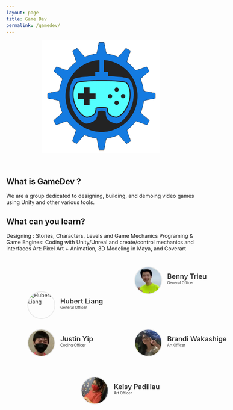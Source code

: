 ```yaml
---
layout: page
title: Game Dev
permalink: /gamedev/
---
```


<center>
	<figure class="full">
	  <img height="300px" src="/assets/img/logos/GAMEDEV.png" title="Game Dev" alt="Game Dev Logo">
	</figure>
</center>
<br>

## What is GameDev ?

We are a group dedicated to designing, building, and demoing video games using Unity and other various tools. 

## What can you learn?

Designing : Stories, Characters, Levels and Game Mechanics
Programing & Game Engines: Coding with Unity/Unreal and create/control mechanics and interfaces
Art: Pixel Art + Animation, 3D Modeling in Maya, and Coverart 


<style>
	#officers-container {
		width: 130%;
		max-width: 900px;
		padding: 0 20px;
		box-sizing: border-box;
		margin: auto;
		text-align: center;
	}	
	#officers-container .officer {
		width: 280px;
		height: 100px;
		display: inline-block;
		color: #333;
		text-align: left;
		transition: transform .1s;
	}
	#officers-container .officer img {
		margin: 25px 10px;
		height: 70px;
		width: 70px;
		border: 2px solid #eaeaea;
		display: inline-block;
		border-radius: 50%;
	}
	#officers-container .officer .info {
		display: inline-block;
		vertical-align: top;
		width: 180px;
	}
	#officers-container .officer .info h2 {
		margin: 0;
		padding: 0;
		margin-top: 35px;
		font-weight: 600;
		display: inline-block;
		font-size: 1.3em;
		line-height: 1.8em;
		/* Font-Family Missing */
	}
	#officers-container .officer .info p {
		display: inline-block;
	 	/* Font-Family Missing */
	 	margin: 0;
	 	margin-top: -5px;
	 	font-size: .7em;
	 	vertical-align: top;
	}
</style>

<div id="officers-container">
	<div class="officer">
		<img src="/assets/img/officers/hubert.png" alt="Hubert Liang">
		<div class="info">
			<h2>Hubert Liang</h2>
			<br>
			<p>General Officer</p>
		</div>
	</div>
	<div class="officer">
		<img src="/assets/img/officers/benny.png" alt="Benny Trieu">
		<div class="info">
			<h2>Benny Trieu</h2>
			<br>
			<p>General Officer</p>
		</div>
	</div>
	<div class="officer">
		<img src="/assets/img/officers/justin.png" alt="Justin Yip">
		<div class="info">
			<h2>Justin Yip</h2>
			<br>
			<p>Coding Officer</p>
		</div>
	</div>
	<div class="officer">
		<img src="/assets/img/officers/brandi.png" alt="Brandi Wakashige">
		<div class="info">
			<h2>Brandi Wakashige</h2>
			<br>
			<p>Art Officer</p>
		</div>
	</div>
	<div class="officer">
		<img src="/assets/img/officers/kelsy.png" alt="Kelsy Padilla">
		<div class="info">
			<h2>Kelsy Padillau</h2>
			<br>
			<p>Art Officer</p>
		</div>
	</div>
</div>

<br>


